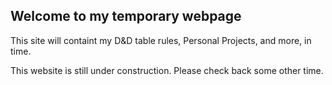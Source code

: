 ## Welcome to my temporary webpage 

This site will containt my D&D table rules, Personal Projects, and more, in time.

This website is still under construction. Please check back some other time.
